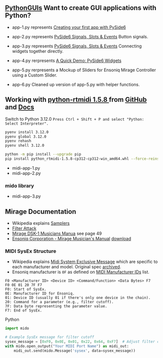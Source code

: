 ## [PythonGUIs](https://www.pythonguis.com) Want to create GUI applications with Python? 
* app-1.py represents [Creating your first app with PySide6](https://www.pythonguis.com/tutorials/pyside6-creating-your-first-window/)
* app-2.py represents [PySide6 Signals, Slots & Events](https://www.pythonguis.com/tutorials/pyside6-signals-slots-events/) Button signals.

* app-3.py represents [PySide6 Signals, Slots & Events](https://www.pythonguis.com/tutorials/pyside6-signals-slots-events/) Connecting widgets together directly.

* app-4.py rerpresents [A Quick Demo: PySide6 Widgets](https://www.pythonguis.com/tutorials/pyside6-widgets/)

* app-5.py rerpresents a Mockup of Sliders for Ensoniq Mirage Controller using a Custom Slider.

* app-6.py Cleaned up version of app-5.py with helper functions.


## Working with [python-rtmidi 1.5.8 ](https://pypi.org/project/python-rtmidi/) from [GitHub](https://github.com/SpotlightKid/python-rtmidi/tree/master) and [Docs](https://spotlightkid.github.io/python-rtmidi/)

Switch to Python 3.12.0 `Press Ctrl + Shift + P and select "Python: Select Interpreter".`

```bash
pyenv install 3.12.0
pyenv global 3.12.0
pyenv rehash
pyenv shell 3.12.0

python -m pip install --upgrade pip
pip install python_rtmidi-1.5.8-cp312-cp312-win_amd64.whl --force-reinstall
```

* midi-app-1.py
* midi-app-2.py
### mido library
* midi-app-3.py

## Mirage Documentation
* Wikipedia explains [Samplers](https://en.wikipedia.org/wiki/Sampler_(musical_instrument))
* [Filter Attack](https://www.manualslib.com/manual/612718/Mirage-Mirage-Dsk-1.html?page=48&term=Filter+Attack&selected=1#manual)
* [Mirage DSK-1 Musicians Manua](https://deepsonic.ch/deep/docs_manuals/ensoniq_mirage_dsk-1_dsk-8_musicians_manual.pdf) see page 49
* [Ensoniq Corporation - Mirage Musician's Manual](http://www.midimanuals.com/manuals/ensoniq/mirage/musicians_manual/) [download](http://www.midimanuals.com/manuals/ensoniq/mirage/musicians_manual/mirage_dsk-1_musicians_manual.pdf)

### MIDI SysEx Structure
* Wikipedia explains [Midi System Exclusive Message](https://en.wikipedia.org/wiki/MIDI#System_Exclusive_messages) which are specific to each manufacturer and model. Original spec [archived](https://web.archive.org/web/20160601121904/https://www.midi.org/specifications).
* Ensoniq manufacturer is `0F` as defined on [MIDI Manufacturer IDs](https://electronicmusic.fandom.com/wiki/List_of_MIDI_Manufacturer_IDs) list.
```
F0 <Manufacturer ID> <Device ID> <Command/Function> <Data Bytes> F7
F0 0E 01 20 7F F7
F0: Start of SysEx.
0E: Manufacturer ID for Ensoniq.
01: Device ID (usually 01 if there's only one device in the chain).
20: Command for a parameter (e.g., filter cutoff).
7F: Data byte representing the parameter value.
F7: End of SysEx.
```
Python
```python
import mido

# Example SysEx message for filter cutoff
sysex_message = [0xF0, 0x0E, 0x01, 0x22, 0x64, 0xF7]  # Adjust filter cutoff to 100
with mido.open_output("Your MIDI Port Name") as midi_out:
    midi_out.send(mido.Message('sysex', data=sysex_message))
```